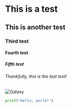# This is a test
## This is another test
### Third test
#### Fourth test
##### Fifth test
###### Thankfully, this is the last test!

![Galaxy](https://wallpapers.com/images/featured-full/space-sjryfre8k8f6i3ge.jpg)

``` python
print("Hello, world!")
```
